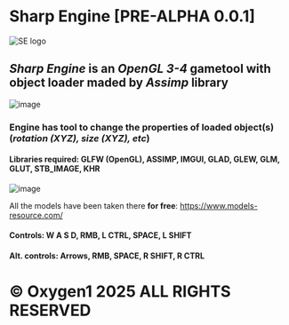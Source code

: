 # Sharp Engine [PRE-ALPHA 0.0.1]

![SE logo](https://github.com/user-attachments/assets/af8632f7-37c6-4222-893e-dbc644a85c29)


## ***Sharp Engine*** is an *OpenGL 3-4* gametool with object loader maded by *Assimp* library 

![image](https://github.com/user-attachments/assets/e9a7f600-a4a6-492e-8caf-46b68649d966)

### Engine has tool to change the properties of loaded object(s) (*rotation (XYZ), size (XYZ), etc*)
#### Libraries required: GLFW (OpenGL), ASSIMP, IMGUI, GLAD, GLEW, GLM, GLUT, STB_IMAGE, KHR

![image](https://github.com/user-attachments/assets/ed104acf-eca1-4a64-b5c6-77ccad72a207)

All the models have been taken there **for free**: https://www.models-resource.com/

#### Controls: W A S D, RMB, L CTRL, SPACE, L SHIFT
#### Alt. controls: Arrows, RMB, SPACE, R SHIFT, R CTRL

# © Oxygen1 2025 ALL RIGHTS RESERVED
